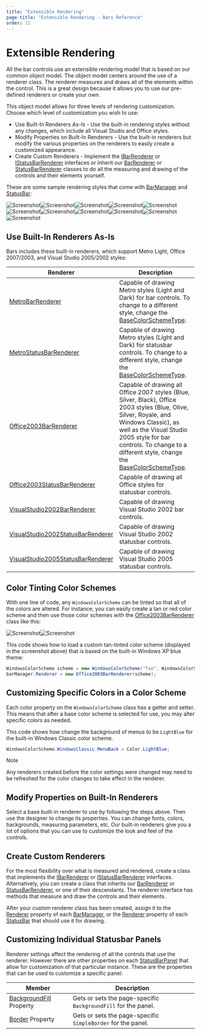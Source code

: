```yaml
---
title: "Extensible Rendering"
page-title: "Extensible Rendering - Bars Reference"
order: 15
---
```

# Extensible Rendering

All the bar controls use an extensible rendering model that is based on our common object model.  The object model centers around the use of a renderer class.  The renderer measures and draws all of the elements within the control.  This is a great design because it allows you to use our pre-defined renderers or create your own.

This object model allows for three levels of rendering customization.  Choose which level of customization you wish to use:

- Use Built-In Renderers As-Is - Use the built-in rendering styles without any changes, which include all Visual Studio and Office styles.
- Modify Properties on Built-In Renderers - Use the built-in renderers but modify the various properties on the renderers to easily create a customized appearance.
- Create Custom Renderers - Implement the [IBarRenderer](xref:@ActiproUIRoot.Controls.Bars.IBarRenderer) or [IStatusBarRenderer](xref:@ActiproUIRoot.Controls.Bars.IStatusBarRenderer) interfaces or inherit our [BarRenderer](xref:@ActiproUIRoot.Controls.Bars.BarRenderer) or [StatusBarRenderer](xref:@ActiproUIRoot.Controls.Bars.StatusBarRenderer) classes to do all the measuring and drawing of the controls and their elements yourself.

These are some sample rendering styles that come with [BarManager](xref:@ActiproUIRoot.Controls.Bars.BarManager) and [StatusBar](xref:@ActiproUIRoot.Controls.Bars.StatusBar):

![Screenshot](images/bar-controls-metro-light.png)![Screenshot](images/bar-controls-office-2007-blue.png)![Screenshot](images/bar-controls-office-2007-silver.png)![Screenshot](images/bar-controls-office-2007-black.png)![Screenshot](images/bar-controls-office-2003-blue.png)![Screenshot](images/bar-controls-office-2003-olive-green.png)![Screenshot](images/bar-controls-office-2003-silver.png)![Screenshot](images/bar-controls-office-2003-royale.png)![Screenshot](images/bar-controls-windows-classic.png)![Screenshot](images/bar-controls-visual-studio-2002.png)![Screenshot](images/bar-controls-visual-studio-2005.png)

## Use Built-In Renderers As-Is

Bars includes these built-in renderers, which support Metro Light, Office 2007/2003, and Visual Studio 2005/2002 styles:

| Renderer | Description |
|-----|-----|
| [MetroBarRenderer](xref:@ActiproUIRoot.Controls.Bars.MetroBarRenderer) | Capable of drawing Metro styles (Light and Dark) for bar controls.  To change to a different style, change the [BaseColorSchemeType](xref:@ActiproUIRoot.Controls.Bars.MetroBarRenderer.BaseColorSchemeType). |
| [MetroStatusBarRenderer](xref:@ActiproUIRoot.Controls.Bars.MetroStatusBarRenderer) | Capable of drawing Metro styles (Light and Dark) for statusbar controls.  To change to a different style, change the [BaseColorSchemeType](xref:@ActiproUIRoot.Controls.Bars.MetroStatusBarRenderer.BaseColorSchemeType). |
| [Office2003BarRenderer](xref:@ActiproUIRoot.Controls.Bars.Office2003BarRenderer) | Capable of drawing all Office 2007 styles (Blue, Silver, Black), Office 2003 styles (Blue, Olive, Silver, Royale, and Windows Classic), as well as the Visual Studio 2005 style for bar controls.  To change to a different style, change the [BaseColorSchemeType](xref:@ActiproUIRoot.Controls.Bars.Office2003BarRenderer.BaseColorSchemeType). |
| [Office2003StatusBarRenderer](xref:@ActiproUIRoot.Controls.Bars.Office2003StatusBarRenderer) | Capable of drawing all Office styles for statusbar controls. |
| [VisualStudio2002BarRenderer](xref:@ActiproUIRoot.Controls.Bars.VisualStudio2002BarRenderer) | Capable of drawing Visual Studio 2002 bar controls. |
| [VisualStudio2002StatusBarRenderer](xref:@ActiproUIRoot.Controls.Bars.VisualStudio2002StatusBarRenderer) | Capable of drawing Visual Studio 2002 statusbar controls. |
| [VisualStudio2005StatusBarRenderer](xref:@ActiproUIRoot.Controls.Bars.VisualStudio2005StatusBarRenderer) | Capable of drawing Visual Studio 2005 statusbar controls. |

## Color Tinting Color Schemes

With one line of code, any `WindowsColorScheme` can be tinted so that all of the colors are altered.  For instance, you can easily create a tan or red color scheme and then use those color schemes with the [Office2003BarRenderer](xref:@ActiproUIRoot.Controls.Bars.Office2003BarRenderer) class like this:

![Screenshot](images/bar-controls-custom-tan.png)![Screenshot](images/bar-controls-custom-red.png)

This code shows how to load a custom tan-tinted color scheme (displayed in the screenshot above) that is based on the built-in Windows XP blue theme:

```csharp
WindowsColorScheme scheme = new WindowsColorScheme("Tan", WindowsColorSchemeType.WindowsXPBlue, Color.Tan);
barManager.Renderer = new Office2003BarRenderer(scheme);
```

## Customizing Specific Colors in a Color Scheme

Each color property on the `WindowsColorScheme` class has a getter and setter.  This means that after a base color scheme is selected for use, you may alter specific colors as needed.

This code shows how change the background of menus to be `LightBlue` for the built-in Windows Classic color scheme.

```csharp
WindowsColorScheme.WindowsClassic.MenuBack = Color.LightBlue;
```

> [!NOTE]
> Any renderers created before the color settings were changed may need to be refreshed for the color changes to take effect in the renderer.

## Modify Properties on Built-In Renderers

Select a base built-in renderer to use by following the steps above.  Then use the designer to change its properties.  You can change fonts, colors, backgrounds, measuring parameters, etc.  Our built-in renderers give you a lot of options that you can use to customize the look and feel of the controls.

## Create Custom Renderers

For the most flexibility over what is measured and rendered, create a class that implements the [IBarRenderer](xref:@ActiproUIRoot.Controls.Bars.IBarRenderer) or [IStatusBarRenderer](xref:@ActiproUIRoot.Controls.Bars.IStatusBarRenderer) interfaces.  Alternatively, you can create a class that inherits our [BarRenderer](xref:@ActiproUIRoot.Controls.Bars.BarRenderer) or [StatusBarRenderer](xref:@ActiproUIRoot.Controls.Bars.StatusBarRenderer), or one of their descendants.  The renderer interface has methods that measure and draw the controls and their elements.

After your custom renderer class has been created, assign it to the [Renderer](xref:@ActiproUIRoot.Controls.Bars.BarManager.Renderer) property of each [BarManager](xref:@ActiproUIRoot.Controls.Bars.BarManager), or the [Renderer](xref:@ActiproUIRoot.Controls.Bars.StatusBar.Renderer) property of each [StatusBar](xref:@ActiproUIRoot.Controls.Bars.StatusBar) that should use it for drawing.

## Customizing Individual Statusbar Panels

Renderer settings affect the rendering of all the controls that use the renderer.  However there are other properties on each [StatusBarPanel](xref:@ActiproUIRoot.Controls.Bars.StatusBarPanel) that allow for customization of that particular instance.  These are the properties that can be used to customize a specific panel:

| Member | Description |
|-----|-----|
| [BackgroundFill](xref:@ActiproUIRoot.Controls.Bars.StatusBarPanel.BackgroundFill) Property | Gets or sets the page-specific `BackgroundFill` for the panel. |
| [Border](xref:@ActiproUIRoot.Controls.Bars.StatusBarPanel.Border) Property | Gets or sets the page-specific `SimpleBorder` for the panel. |
